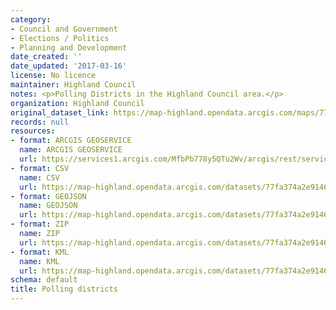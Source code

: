 ```yaml
---
category:
- Council and Government
- Elections / Politics
- Planning and Development
date_created: ''
date_updated: '2017-03-16'
license: No licence
maintainer: Highland Council
notes: <p>Polling Districts in the Highland Council area.</p>
organization: Highland Council
original_dataset_link: https://map-highland.opendata.arcgis.com/maps/77fa374a2e9146e2afdd3690e650d50e_0
records: null
resources:
- format: ARCGIS GEOSERVICE
  name: ARCGIS GEOSERVICE
  url: https://services1.arcgis.com/MfbPb778y5QTu2Wv/arcgis/rest/services/PollingDistricts/FeatureServer/0
- format: CSV
  name: CSV
  url: https://map-highland.opendata.arcgis.com/datasets/77fa374a2e9146e2afdd3690e650d50e_0.csv?outSR=%7B%22latestWkid%22%3A27700%2C%22wkid%22%3A27700%7D
- format: GEOJSON
  name: GEOJSON
  url: https://map-highland.opendata.arcgis.com/datasets/77fa374a2e9146e2afdd3690e650d50e_0.geojson?outSR=%7B%22latestWkid%22%3A27700%2C%22wkid%22%3A27700%7D
- format: ZIP
  name: ZIP
  url: https://map-highland.opendata.arcgis.com/datasets/77fa374a2e9146e2afdd3690e650d50e_0.zip?outSR=%7B%22latestWkid%22%3A27700%2C%22wkid%22%3A27700%7D
- format: KML
  name: KML
  url: https://map-highland.opendata.arcgis.com/datasets/77fa374a2e9146e2afdd3690e650d50e_0.kml?outSR=%7B%22latestWkid%22%3A27700%2C%22wkid%22%3A27700%7D
schema: default
title: Polling districts
---
```

